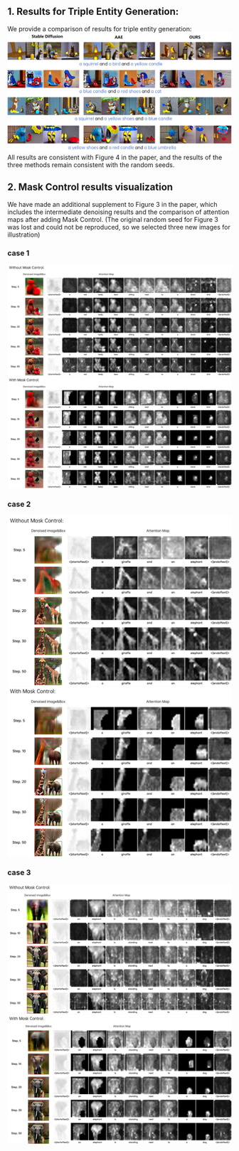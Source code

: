 ## 1. Results for Triple Entity Generation:
We provide a comparison of results for triple entity generation:
![triple_entities](imgs/triple_entities.png)
All results are consistent with Figure 4 in the paper, and the results of the three methods remain consistent with the random seeds.


## 2. Mask Control results visualization
We have made an additional supplement to Figure 3 in the paper, which includes the intermediate denoising results and the comparison of attention maps after adding Mask Control. (The original random seed for Figure 3 was lost and could not be reproduced, so we selected three new images for illustration)
### case 1
![1-wo](imgs/1-wo.png)
![1-w](imgs/1-w.png)
### case 2
![2-wo](imgs/2-wo.png)
![2-w](imgs/2-w.png)
### case 3
![3-wo](imgs/3-wo.png)
![3-w](imgs/3-w.png)
